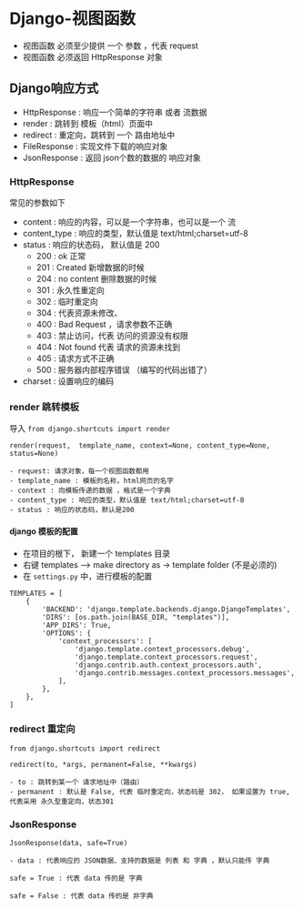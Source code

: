 # Django-视图函数 

- 视图函数 必须至少提供 一个 参数 ，代表 request 
- 视图函数 必须返回 HttpResponse 对象 

## Django响应方式 

- HttpResponse :  响应一个简单的字符串 或者 流数据
- render : 跳转到 模板（html）页面中
- redirect : 重定向，跳转到 一个 路由地址中 
- FileResponse :  实现文件下载的响应对象 
- JsonResponse :  返回 json个数的数据的 响应对象 


### HttpResponse 

常见的参数如下

- content : 响应的内容，可以是一个字符串，也可以是一个 流
- content_type : 响应的类型，默认值是 text/html;charset=utf-8
- status : 响应的状态码， 默认值是 200
   - 200 : ok 正常 
   - 201 : Created 新增数据的时候
   - 204 : no content 删除数据的时候
   - 301 : 永久性重定向 
   - 302 : 临时重定向 
   - 304 : 代表资源未修改、
   - 400 : Bad Request ，请求参数不正确
   - 403 : 禁止访问，代表 访问的资源没有权限
   - 404 : Not found 代表 请求的资源未找到 
   - 405 : 请求方式不正确
   - 500 : 服务器内部程序错误 （编写的代码出错了）
- charset : 设置响应的编码


### render 跳转模板

导入 `from django.shortcuts import render`

```
render(request,  template_name, context=None, content_type=None, status=None)

- request: 请求对象，每一个视图函数都用
- template_name : 模板的名称，html网页的名字 
- context : 向模板传递的数据 ，格式是一个字典
- content_type : 响应的类型，默认值是 text/html;charset=utf-8
- status : 响应的状态码，默认是200
```


#### django 模板的配置 

- 在项目的根下， 新建一个 templates 目录
- 右键 templates --> make directory as -> template folder (不是必须的)
- 在 `settings.py` 中，进行模板的配置 

```
TEMPLATES = [
    {
        'BACKEND': 'django.template.backends.django.DjangoTemplates',
        'DIRS': [os.path.join(BASE_DIR, "templates")],
        'APP_DIRS': True,
        'OPTIONS': {
            'context_processors': [
                'django.template.context_processors.debug',
                'django.template.context_processors.request',
                'django.contrib.auth.context_processors.auth',
                'django.contrib.messages.context_processors.messages',
            ],
        },
    },
]

```

### redirect 重定向

`from django.shortcuts import redirect`

```
redirect(to, *args, permanent=False, **kwargs)

- to : 跳转到某一个 请求地址中（路由）
- permanent : 默认是 False, 代表 临时重定向，状态码是 302， 如果设置为 true, 代表采用 永久型重定向，状态301

```


### JsonResponse 

```
JsonResponse(data, safe=True)

- data : 代表响应的 JSON数据、支持的数据是 列表 和 字典 ，默认只能传 字典 

safe = True : 代表 data 传的是 字典 

safe = False : 代表 data 传的是 非字典

```


